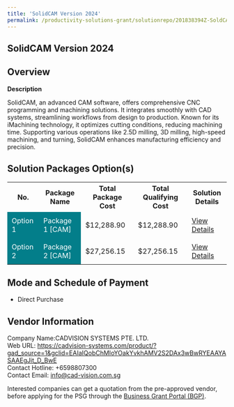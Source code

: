 ```yaml
---
title: 'SolidCAM Version 2024'
permalink: /productivity-solutions-grant/solutionrepo/201838394Z-SoldCAM-v-2024-G
---
```


## SolidCAM Version 2024

## Overview

**Description**

SolidCAM, an advanced CAM software, offers comprehensive CNC programming and machining solutions. It integrates smoothly with CAD systems, streamlining workflows from design to production. Known for its iMachining technology, it optimizes cutting conditions, reducing machining time. Supporting various operations like 2.5D milling, 3D milling, high-speed machining, and turning, SolidCAM enhances manufacturing efficiency and precision.

## Solution Packages Option(s)

<table>
<tr>
<th><b>No.</b></th>
<th><b>Package Name</b></th>
<th><b>Total Package Cost</b></th>
<th><b>Total Qualifying Cost</b></th>
<th><b>Solution Details</b></th>
</tr>
<tr>
<td style='padding: 10px; background-color: #037E8A; color: #FFFFFF;'>Option 1</td>
<td style='padding: 10px; background-color: #037E8A; color: #FFFFFF;'>Package 1 [CAM]</td>
<td style='padding: 10px;'>$12,288.90</td>
<td style='padding: 10px;'>$12,288.90</td>
<td style='padding: 10px;'><a href='https://www.gobusiness.gov.sg/images/psg/201838394Z_20230288_30012025_Desensitised_Annex3_Part1.pdf' target='_blank'>View Details</a></td>
</tr>
<tr>
<td style='padding: 10px; background-color: #037E8A; color: #FFFFFF;'>Option 2</td>
<td style='padding: 10px; background-color: #037E8A; color: #FFFFFF;'>Package 2 [CAM]</td>
<td style='padding: 10px;'>$27,256.15</td>
<td style='padding: 10px;'>$27,256.15</td>
<td style='padding: 10px;'><a href='https://www.gobusiness.gov.sg/images/psg/201838394Z_20230288_30012025_Desensitised_Annex3_Part2.pdf' target='_blank'>View Details</a></td>
</tr>
</table>

## Mode and Schedule of Payment

 - Direct Purchase

## Vendor Information

 Company Name:CADVISION SYSTEMS PTE. LTD.<br>Web URL: https://cadvision-systems.com/product/?gad_source=1&gclid=EAIaIQobChMIoYOakYvkhAMV2S2DAx3wBwRYEAAYASAAEgJit_D_BwE <br>Contact Hotline: +6598807300 <br>Contact Email: info@cad-vision.com.sg <br>

Interested companies can get a quotation from the pre-approved vendor, before applying for the PSG through the <a href='https://www.businessgrants.gov.sg/' target='_blank' rel='noopener'>Business Grant Portal (BGP)</a>.

<script src="/jquery/resize-tables.js"></script>
